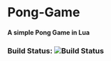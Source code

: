 # Pong-Game
#### A simple Pong Game in Lua
### Build Status: ![Build Status](https://travis-ci.org/nanoterran/Pong-Game.svg?branch=master)
